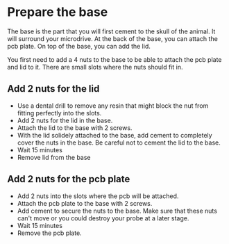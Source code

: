 # Prepare the base

The base is the part that you will first cement to the skull of the animal. It will surround your microdrive. At the back of the base, you can attach the pcb plate. On top of the base, you can add the lid.

You first need to add a 4 nuts to the base to be able to attach the pcb plate and lid to it. There are small slots where the nuts should fit in. 

## Add 2 nuts for the lid

*  Use a dental drill to remove any resin that might block the nut from fitting perfectly into the slots.
*  Add 2 nuts for the lid in the base.
[](figures/base1.jpg)
*  Attach the lid to the base with 2 screws.
*  With the lid solidely attached to the base, add cement to completely cover the nuts in the base. Be careful not to cement the lid to the base.
*  Wait 15 minutes
*  Remove lid from the base

## Add 2 nuts for the pcb plate

*  Add 2 nuts into the slots where the pcb will be attached. 
*  Attach the pcb plate to the base with 2 screws.
*  Add cement to secure the nuts to the base. Make sure that these nuts can't move or you could destroy your probe at a later stage.
*  Wait 15 minutes
*  Remove the pcb plate.
